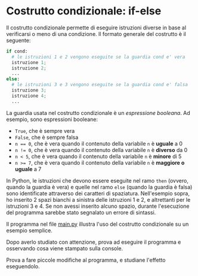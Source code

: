 # Costrutto condizionale: if-else

Il costrutto condizionale permette di eseguire istruzioni diverse in base al verificarsi o meno di una condizione.
Il formato generale del costrutto è il seguente:
```python
if cond:
  # le istruzioni 1 e 2 vengono eseguite se la guardia cond e' vera
  istruzione 1;
  istruzione 2;    
  ...
else:
  # le istruzioni 3 e 3 vengono eseguite se la guardia cond e' falsa
  istruzione 3;
  istruzione 4;    
  ...
```
La guardia usata nel costrutto condizionale è un *espressione booleana*. Ad esempio, sono espressioni booleane:
* `True`, che è sempre vera
* `False`, che è sempre falsa
* `n == 0`, che è vera quando il contenuto della variabile `n` è **uguale** a 0
* `n != 0`, che è vera quando il contenuto della variabile `n` è **diverso** da 0
* `n < 5`, che è vera quando il contenuto della variabile `n` è **minore** di 5 
* `n >= 7`, che è vera quando il contenuto della variabile `n` è **maggiore o uguale** a 7

In Python, le istruzioni che devono essere eseguite nel ramo `then` (ovvero, quando la guardia è vera) e quelle nel ramo `else` (quando la guardia è falsa) sono identificate attraverso dei caratteri di spaziatura. Nell'esempio sopra, ho inserito 2 spazi bianchi a sinistra delle istruzioni 1 e 2, e altrettanti per le istruzioni 3 e 4. Se non avessi inserito alcuno spazio, durante l'esecuzione del programma sarebbe stato segnalato un errore di sintassi.

Il programma nel file [main.py](main.py) illustra l'uso del costrutto condizionale su un esempio semplice. 

Dopo averlo studiato con attenzione, prova ad eseguire il programma e osservando cosa viene stampato sulla console.

Prova a fare piccole modifiche al programma, e studiane l'effetto eseguendolo.
